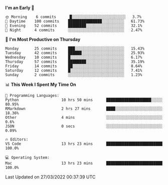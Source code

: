<!--START_SECTION:waka-->
**I'm an Early 🐤** 

```text
🌞 Morning    6 commits      █░░░░░░░░░░░░░░░░░░░░░░░░   3.7% 
🌆 Daytime    100 commits    ███████████████░░░░░░░░░░   61.73% 
🌃 Evening    52 commits     ████████░░░░░░░░░░░░░░░░░   32.1% 
🌙 Night      4 commits      ░░░░░░░░░░░░░░░░░░░░░░░░░   2.47%

```
📅 **I'm Most Productive on Thursday** 

```text
Monday       25 commits     ███░░░░░░░░░░░░░░░░░░░░░░   15.43% 
Tuesday      42 commits     ██████░░░░░░░░░░░░░░░░░░░   25.93% 
Wednesday    10 commits     █░░░░░░░░░░░░░░░░░░░░░░░░   6.17% 
Thursday     57 commits     ████████░░░░░░░░░░░░░░░░░   35.19% 
Friday       14 commits     ██░░░░░░░░░░░░░░░░░░░░░░░   8.64% 
Saturday     12 commits     █░░░░░░░░░░░░░░░░░░░░░░░░   7.41% 
Sunday       2 commits      ░░░░░░░░░░░░░░░░░░░░░░░░░   1.23%

```


📊 **This Week I Spent My Time On** 

```text
💬 Programming Languages: 
Python                   10 hrs 50 mins      ████████████████████░░░░░   80.95% 
RMarkdown                2 hrs 27 mins       ████░░░░░░░░░░░░░░░░░░░░░   18.36% 
Other                    4 mins              ░░░░░░░░░░░░░░░░░░░░░░░░░   0.6% 
JSON                     0 secs              ░░░░░░░░░░░░░░░░░░░░░░░░░   0.09%

🔥 Editors: 
VS Code                  13 hrs 23 mins      █████████████████████████   100.0%

💻 Operating System: 
Mac                      13 hrs 23 mins      █████████████████████████   100.0%

```


 Last Updated on 27/03/2022 00:37:39 UTC
<!--END_SECTION:waka-->


<!---
viggo-gascou/viggo-gascou is a ✨ special ✨ repository because its `README.md` (this file) appears on your GitHub profile.
You can click the Preview link to take a look at your changes.
--->
